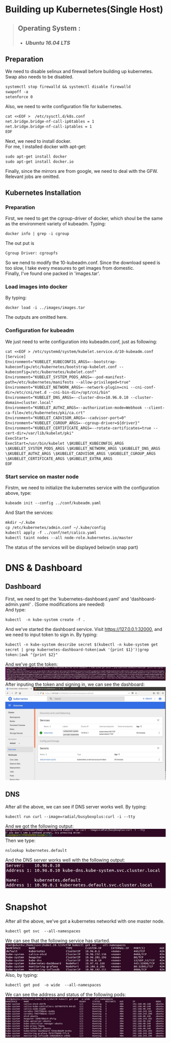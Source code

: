 # Building up Kubernetes(Single Host)
> ## Operating System : 
> 
> * ### ***Ubuntu 16.04 LTS*** 
## Preparation
We need to disable selinux and firewall before building up kubernetes. Swap also needs to be disabled.  
```
systemctl stop firewalld && systemctl disable firewalld
swapoff -a
setenforce 0
```
Also, we need to write configuration file for kubernetes.
```
cat <<EOF >  /etc/sysctl.d/k8s.conf
net.bridge.bridge-nf-call-ip6tables = 1
net.bridge.bridge-nf-call-iptables = 1
EOF
```
Next, we need to install docker.  
For me, I installed docker with apt-get:
```
sudo apt-get install docker
sudo apt-get install docker.io
```
Finally, since the mirrors are from google, we need to deal with the GFW.  
Relevant jobs are omitted.
## Kubernetes Installation
### Preparation
First, we need to get the cgroup-driver of docker, which shoul be the same as the environment variety of kubeadm. Typing:
```
docker info | grep -i cgroup
``` 
The out put is 
```
Cgroup Driver: cgroupfs
```
So we nend to modify the 10-kubeadm.conf.
Since the download speed is too slow, I take every measures to get images from domestic.  
Finally, I've found one packed in 'images.tar'.
### Load images into docker
By typing:
```
docker load -i ../images/images.tar
```
The outputs are omitted here.
### Configuration for kubeadm
We just need to write configuration into kubeadm.conf, just as following:
```
cat <<EOF > /etc/systemd/system/kubelet.service.d/10-kubeadm.conf
[Service]
Environment="KUBELET_KUBECONFIG_ARGS=--bootstrap-kubeconfig=/etc/kubernetes/bootstrap-kubelet.conf --kubeconfig=/etc/kubernetes/kubelet.conf"
Environment="KUBELET_SYSTEM_PODS_ARGS=--pod-manifest-path=/etc/kubernetes/manifests --allow-privileged=true"
Environment="KUBELET_NETWORK_ARGS=--network-plugin=cni --cni-conf-dir=/etc/cni/net.d --cni-bin-dir=/opt/cni/bin"
Environment="KUBELET_DNS_ARGS=--cluster-dns=10.96.0.10 --cluster-domain=cluster.local"
Environment="KUBELET_AUTHZ_ARGS=--authorization-mode=Webhook --client-ca-file=/etc/kubernetes/pki/ca.crt"
Environment="KUBELET_CADVISOR_ARGS=--cadvisor-port=0"
Environment="KUBELET_CGROUP_ARGS=--cgroup-driver=${driver}"
Environment="KUBELET_CERTIFICATE_ARGS=--rotate-certificates=true --cert-dir=/var/lib/kubelet/pki"
ExecStart=
ExecStart=/usr/bin/kubelet \$KUBELET_KUBECONFIG_ARGS \$KUBELET_SYSTEM_PODS_ARGS \$KUBELET_NETWORK_ARGS \$KUBELET_DNS_ARGS \$KUBELET_AUTHZ_ARGS \$KUBELET_CADVISOR_ARGS \$KUBELET_CGROUP_ARGS \$KUBELET_CERTIFICATE_ARGS \$KUBELET_EXTRA_ARGS
EOF
```
### Start service on master node
Firstm, we need to initialize the kubernetes service with the configuration above, type:  
```
kubeadm init --config ../conf/kubeadm.yaml
```
And Start the services:
```
mkdir ~/.kube
cp /etc/kubernetes/admin.conf ~/.kube/config
kubectl apply -f ../conf/net/calico.yaml
kubectl taint nodes --all node-role.kubernetes.io/master
```
The status of the services will be displayed below(in snap part)
# DNS & Dashboard
## Dashboard
First, we need to get the 'kubernetes-dashboard.yaml' and 'dashboard-admin.yaml' . (Some modifications are needed)  
And type:
```
kubectl  -n kube-system create -f .
```
And we've started the dashboard service. Visit https://127.0.0.1:32000, and we need to input token to sign in. By typing:
```
kubectl -n kube-system describe secret $(kubectl -n kube-system get secret | grep kubernetes-dashboard-token|awk '{print $1}')|grep token:|awk "{print $2}"

```
And we've got the token:
![Img](pics/token.jpg)
After inputing the token and signing in, we can see the dashboard:
![Img](pics/dashboard.jpg)
## DNS
After all the above, we can see if DNS server works well. By typing:
```
kubectl run curl --image=radial/busyboxplus:curl -i --tty
```
And we got the following output:
![Img](pics/dns1.jpg)
Then we type:
```
nslookup kubernetes.default
```
And the DNS server works well with the following output:
![Img](pics/dns2.jpg)
# Snapshot
After all the above, we've got a kubernetes networkd with one master node.  
```
kubectl get svc  --all-namespaces
```
We can see that the following service has started.    
![Img](pics/svc.jpg)
Also, by typing:   
```
kubectl get pod  -o wide  --all-namespaces
```
We can see the address and status of the following pods:
![Img](pics/pod.jpg)